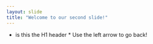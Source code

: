 ```yaml
---
layout: slide
title: "Welcome to our second slide!"
---
```

* is this the H1 header *
Use the left arrow to go back!
